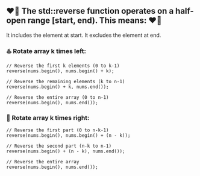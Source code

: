 ## :heart_on_fire: The std::reverse function operates on a half-open range [start, end). This means:       :heart_on_fire:
It includes the element at start.
It excludes the element at end.


### :hotsprings: Rotate array k times left:

```                                                       
// Reverse the first k elements (0 to k-1)
reverse(nums.begin(), nums.begin() + k);

// Reverse the remaining elements (k to n-1)
reverse(nums.begin() + k, nums.end());

// Reverse the entire array (0 to n-1)
reverse(nums.begin(), nums.end());
```

### :rocket: Rotate array k times right:

```                                                
// Reverse the first part (0 to n-k-1)
reverse(nums.begin(), nums.begin() + (n - k));

// Reverse the second part (n-k to n-1)
reverse(nums.begin() + (n - k), nums.end());

// Reverse the entire array
reverse(nums.begin(), nums.end());
```